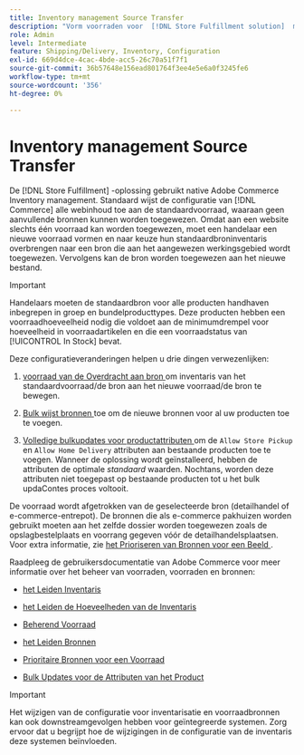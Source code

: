 ```yaml
---
title: Inventory management Source Transfer
description: "Vorm voorraden voor  [!DNL Store Fulfillment solution]  met Adobe Commerce Inventory management. Stel een nieuwe voorraad- en overdrachtvoorraad in op basis van de standaardvoorraad, zodat u deze kunt toewijzen aan bronnen die zijn geconfigureerd om de opslagcapaciteit die door de oplossing Afhandeling van winkel wordt vereist, in te schakelen."
role: Admin
level: Intermediate
feature: Shipping/Delivery, Inventory, Configuration
exl-id: 669d4dce-4cac-4bde-acc5-26c70a51f7f1
source-git-commit: 36b57648e156ead801764f3ee4e5e6a0f3245fe6
workflow-type: tm+mt
source-wordcount: '356'
ht-degree: 0%

---
```



# Inventory management Source Transfer

De [!DNL Store Fulfillment] -oplossing gebruikt native Adobe Commerce Inventory management. Standaard wijst de configuratie van [!DNL Commerce] alle webinhoud toe aan de standaardvoorraad, waaraan geen aanvullende bronnen kunnen worden toegewezen. Omdat aan een website slechts één voorraad kan worden toegewezen, moet een handelaar een nieuwe voorraad vormen en naar keuze hun standaardbroninventaris overbrengen naar een bron die aan het aangewezen werkingsgebied wordt toegewezen. Vervolgens kan de bron worden toegewezen aan het nieuwe bestand.

>[!IMPORTANT]
>
>Handelaars moeten de standaardbron voor alle producten handhaven inbegrepen in groep en bundelproducttypes. Deze producten hebben een voorraadhoeveelheid nodig die voldoet aan de minimumdrempel voor hoeveelheid in voorraadartikelen en die een voorraadstatus van [!UICONTROL In Stock] bevat.

Deze configuratieveranderingen helpen u drie dingen verwezenlijken:

1. [ voorraad van de Overdracht aan bron ](https://docs.magento.com/user-guide/catalog/inventory-bulk-transfer-inventory.html) om inventaris van het standaardvoorraad/de bron aan het nieuwe voorraad/de bron te bewegen.

1. [ Bulk wijst bronnen ](https://docs.magento.com/user-guide/catalog/inventory-bulk-assign-sources.html) toe om de nieuwe bronnen voor al uw producten toe te voegen.

1. [ Volledige bulkupdates voor productattributen ](https://docs.magento.com/user-guide/stores/bulk-product-attribute-update.html) om de `Allow Store Pickup` en `Allow Home Delivery` attributen aan bestaande producten toe te voegen. Wanneer de oplossing wordt geïnstalleerd, hebben de attributen de optimale *standaard* waarden. Nochtans, worden deze attributen niet toegepast op bestaande producten tot u het bulk updaContes proces voltooit.

De voorraad wordt afgetrokken van de geselecteerde bron (detailhandel of e-commerce-entrepot). De bronnen die als e-commerce pakhuizen worden gebruikt moeten aan het zelfde dossier worden toegewezen zoals de opslagbestelplaats en voorrang gegeven vóór de detailhandelsplaatsen. Voor extra informatie, zie [ het Prioriseren van Bronnen voor een Beeld ](https://docs.magento.com/user-guide/catalog/inventory-stock-priority.html).

Raadpleeg de gebruikersdocumentatie van Adobe Commerce voor meer informatie over het beheer van voorraden, voorraden en bronnen:

- [ het Leiden Inventaris ](https://docs.magento.com/user-guide/catalog/inventory-management.html)

- [ het Leiden de Hoeveelheden van de Inventaris ](https://docs.magento.com/user-guide/catalog/inventory-manage-inventory-quantities.html)

- [ Beherend Voorraad ](https://docs.magento.com/user-guide/catalog/inventory-stock.html)

- [ het Leiden Bronnen ](https://docs.magento.com/user-guide/catalog/inventory-sources.html)

- [ Prioritaire Bronnen voor een Voorraad ](https://docs.magento.com/user-guide/catalog/inventory-stock-priority.html)

- [ Bulk Updates voor de Attributen van het Product ](https://docs.magento.com/user-guide/stores/bulk-product-attribute-update.html)


>[!IMPORTANT]
>
>Het wijzigen van de configuratie voor inventarisatie en voorraadbronnen kan ook downstreamgevolgen hebben voor geïntegreerde systemen. Zorg ervoor dat u begrijpt hoe de wijzigingen in de configuratie van de inventaris deze systemen beïnvloeden.
